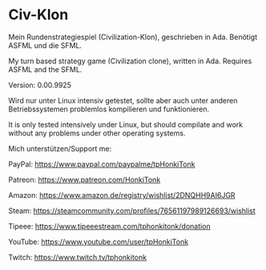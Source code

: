 # Civ-Klon
Mein Rundenstrategiespiel (Civilization-Klon), geschrieben in Ada.
Benötigt ASFML und die SFML.

My turn based strategy game (Civilization clone), written in Ada.
Requires ASFML and the SFML.

Version: 0.00.9925

Wird nur unter Linux intensiv getestet, sollte aber auch unter anderen Betriebssystemen problemlos kompilieren und funktionieren.

It is only tested intensively under Linux, but should compilate and work without any problems under other operating systems.

Mich unterstützen/Support me:

PayPal: https://www.paypal.com/paypalme/tpHonkiTonk

Patreon: https://www.patreon.com/HonkiTonk

Amazon: https://www.amazon.de/registry/wishlist/2DNQHH9AI6JGR

Steam: https://steamcommunity.com/profiles/76561197989126693/wishlist

Tipeee: https://www.tipeeestream.com/tphonkitonk/donation

YouTube: https://www.youtube.com/user/tpHonkiTonk

Twitch: https://www.twitch.tv/tphonkitonk